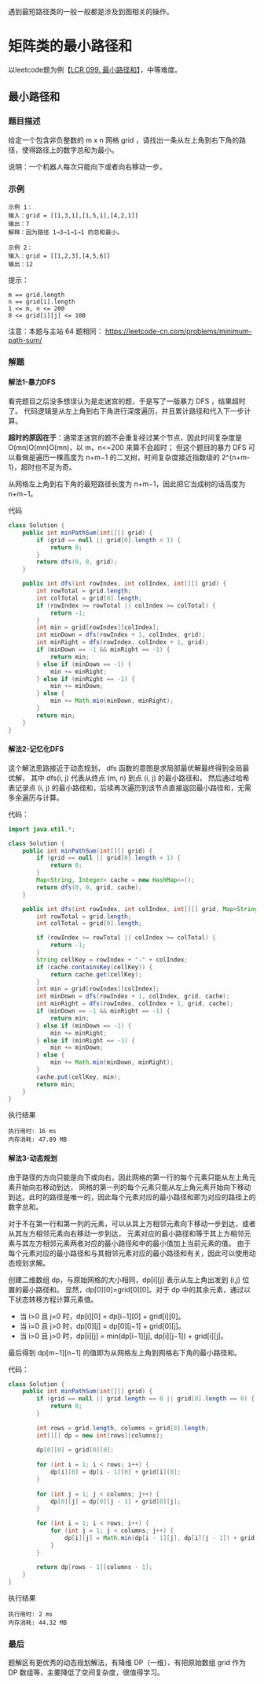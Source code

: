 遇到最短路径类的一般一般都是涉及到图相关的操作。

# 矩阵类的最小路径和
以leetcode题为例【[LCR 099. 最小路径和](https://leetcode.cn/problems/0i0mDW/description/)】，中等难度。

## 最小路径和

### 题目描述
给定一个包含非负整数的 m x n 网格 grid ，请找出一条从左上角到右下角的路径，使得路径上的数字总和为最小。

说明：一个机器人每次只能向下或者向右移动一步。

### 示例
```text
示例 1：
输入：grid = [[1,3,1],[1,5,1],[4,2,1]]
输出：7
解释：因为路径 1→3→1→1→1 的总和最小。

示例 2：
输入：grid = [[1,2,3],[4,5,6]]
输出：12
```

提示：
```text
m == grid.length
n == grid[i].length
1 <= m, n <= 200
0 <= grid[i][j] <= 100
```

注意：本题与主站 64 题相同： https://leetcode-cn.com/problems/minimum-path-sum/

### 解题
#### 解法1-暴力DFS
看完题目之后没多想误认为是走迷宫的题，于是写了一版暴力 DFS ，结果超时了。
代码逻辑是从左上角到右下角进行深度遍历，并且累计路径和代入下一步计算。

**超时的原因在于**：通常走迷宫的题不会重复经过某个节点，因此时间复杂度是 O(mn)O(mn)O(mn)，以 m，n<=200 来算不会超时； 
但这个题目的暴力 DFS 可以看做是遍历一棵高度为 n+m−1 的二叉树，时间复杂度接近指数级的 2^{n+m-1}，超时也不足为奇。

从网格左上角到右下角的最短路径长度为 n+m−1，因此把它当成树的话高度为 n+m−1。

代码
```java
class Solution {
    public int minPathSum(int[][] grid) {
        if (grid == null || grid[0].length < 1) {
            return 0;
        }
        return dfs(0, 0, grid);
    }

    public int dfs(int rowIndex, int colIndex, int[][] grid) {
        int rowTotal = grid.length;
        int colTotal = grid[0].length;
        if (rowIndex >= rowTotal || colIndex >= colTotal) {
            return -1;
        }
        int min = grid[rowIndex][colIndex];
        int minDown = dfs(rowIndex + 1, colIndex, grid);
        int minRight = dfs(rowIndex, colIndex + 1, grid);
        if (minDown == -1 && minRight == -1) {
            return min;
        } else if (minDown == -1) {
            min += minRight;
        } else if (minRight == -1) {
            min += minDown;
        } else {
            min += Math.min(minDown, minRight);
        }
        return min;
    }
}
```

#### 解法2-记忆化DFS
这个解法思路接近于动态规划， dfs 函数的意图是求局部最优解最终得到全局最优解，
其中 dfs(i, j) 代表从终点 (m, n) 到点 (i, j) 的最小路径和，
然后通过哈希表记录点 (i, j) 的最小路径和，后续再次遍历到该节点直接返回最小路径和，无需多余遍历与计算。

代码：
```java
import java.util.*;

class Solution {
    public int minPathSum(int[][] grid) {
        if (grid == null || grid[0].length < 1) {
            return 0;
        }
        Map<String, Integer> cache = new HashMap<>();
        return dfs(0, 0, grid, cache);
    }

    public int dfs(int rowIndex, int colIndex, int[][] grid, Map<String, Integer> cache) {
        int rowTotal = grid.length;
        int colTotal = grid[0].length;

        if (rowIndex >= rowTotal || colIndex >= colTotal) {
            return -1;
        }
        String cellKey = rowIndex + "-" + colIndex;
        if (cache.containsKey(cellKey)) {
            return cache.get(cellKey);
        }
        int min = grid[rowIndex][colIndex];
        int minDown = dfs(rowIndex + 1, colIndex, grid, cache);
        int minRight = dfs(rowIndex, colIndex + 1, grid, cache);
        if (minDown == -1 && minRight == -1) {
            return min;
        } else if (minDown == -1) {
            min += minRight;
        } else if (minRight == -1) {
            min += minDown;
        } else {
            min += Math.min(minDown, minRight);
        }
        cache.put(cellKey, min);
        return min;
    }
}
```

执行结果
```text
执行用时: 16 ms
内存消耗: 47.89 MB
```

#### 解法3-动态规划
由于路径的方向只能是向下或向右，因此网格的第一行的每个元素只能从左上角元素开始向右移动到达，
网格的第一列的每个元素只能从左上角元素开始向下移动到达，此时的路径是唯一的，因此每个元素对应的最小路径和即为对应的路径上的数字总和。

对于不在第一行和第一列的元素，可以从其上方相邻元素向下移动一步到达，或者从其左方相邻元素向右移动一步到达，
元素对应的最小路径和等于其上方相邻元素与其左方相邻元素两者对应的最小路径和中的最小值加上当前元素的值。
由于每个元素对应的最小路径和与其相邻元素对应的最小路径和有关，因此可以使用动态规划求解。

创建二维数组 dp，与原始网格的大小相同，dp[i][j] 表示从左上角出发到 (i,j) 位置的最小路径和。
显然，dp[0][0]=grid[0][0]。对于 dp 中的其余元素，通过以下状态转移方程计算元素值。

- 当 i>0 且 j=0 时，dp[i][0] = dp[i−1][0] + grid[i][0]。
- 当 i=0 且 j>0 时，dp[0][j] = dp[0][j−1] + grid[0][j]。
- 当 i>0 且 j>0 时，dp[i][j] = min(dp[i−1][j], dp[i][j−1]) + grid[i][j]。

最后得到 dp[m−1][n−1] 的值即为从网格左上角到网格右下角的最小路径和。

代码：
```java
class Solution {
    public int minPathSum(int[][] grid) {
        if (grid == null || grid.length == 0 || grid[0].length == 0) {
            return 0;
        }
        
        int rows = grid.length, columns = grid[0].length;
        int[][] dp = new int[rows][columns];
        
        dp[0][0] = grid[0][0];
        
        for (int i = 1; i < rows; i++) {
            dp[i][0] = dp[i - 1][0] + grid[i][0];
        }
        
        for (int j = 1; j < columns; j++) {
            dp[0][j] = dp[0][j - 1] + grid[0][j];
        }
        
        for (int i = 1; i < rows; i++) {
            for (int j = 1; j < columns; j++) {
                dp[i][j] = Math.min(dp[i - 1][j], dp[i][j - 1]) + grid[i][j];
            }
        }
        
        return dp[rows - 1][columns - 1];
    }
}
```

执行结果
```text
执行用时: 2 ms
内存消耗: 44.32 MB
```

### 最后
题解区有更优秀的动态规划解法，有降维 DP（一维）、有把原始数组 grid 作为 DP 数组等，主要降低了空间复杂度，很值得学习。